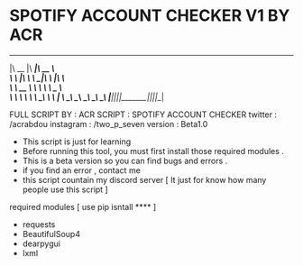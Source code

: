 # SPOTIFY ACCOUNT CHECKER V1 BY ACR

 ________  ________  ________     
|\   __  \|\   ____\|\   __  \    
\ \  \|\  \ \  \___|\ \  \|\  \   
 \ \   __  \ \  \    \ \   _  _\  
  \ \  \ \  \ \  \____\ \  \\  \| 
   \ \__\ \__\ \_______\ \__\\ _\ 
    \|__|\|__|\|_______|\|__|\|__|

FULL SCRIPT BY : ACR
SCRIPT : SPOTIFY ACCOUNT CHECKER
twitter : /acrabdou
instagram : /two_p_seven
version : Beta1.0

 - This script is just for learning
 - Before running this tool, you must first install those required modules .
 - This is a beta version so you can find bugs and errors .
 - if you find an error , contact me 
 - this script countain my discord server [ It just for know how many people use this script ]

required modules [ use pip isntall **** ]
  - requests
  - BeautifulSoup4
  - dearpygui
  - lxml

